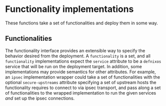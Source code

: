 Functionality implementations
==============================

These functions take a set of functionalities and deploy them in some way.

Functionalities
----------------

The functionality interface provides an extensible way to specify the behavior
desired from the deployment. A `functionality` is a set, and all `functionality`
implementations expect the `service` attribute to be a `defnixos` service that
will be run on the deployment target. In addition, some implementations may
provide semantics for other attributes. For example, an `ipsec` implementation
wrapper could take a set of functionalities with the optional `secure-upstreams`
attribute specifying a set of upstream hosts the functionality requires to
connect to via ipsec transport, and pass along a set of functionalities to the
wrapped implementation to run the given services *and* set up the ipsec
connections.
